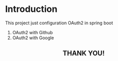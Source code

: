 # Introduction
This project just configuration OAuth2 in spring boot
1. OAuth2 with Github
2. OAuth2 with Google

## <center>THANK YOU!</center>